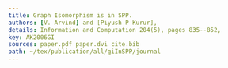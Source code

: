 ```yaml
---
title: Graph Isomorphism is in SPP.
authors: [V. Arvind] and [Piyush P Kurur],
details: Information and Computation 204(5), pages 835--852,
key: AK2006GI
sources: paper.pdf paper.dvi cite.bib
path: ~/tex/publication/all/giInSPP/journal
---
```


